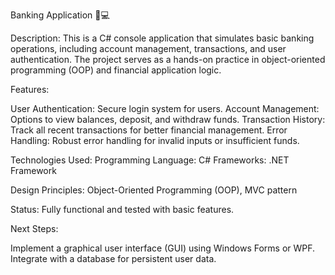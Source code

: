 Banking Application 🏦💻

Description:
This is a C# console application that simulates basic banking operations, including account management, transactions, and user authentication. The project serves as a hands-on practice in object-oriented programming (OOP) and financial application logic.

Features:

User Authentication: Secure login system for users.
Account Management: Options to view balances, deposit, and withdraw funds.
Transaction History: Track all recent transactions for better financial management.
Error Handling: Robust error handling for invalid inputs or insufficient funds.

Technologies Used:
Programming Language: C#
Frameworks: .NET Framework

Design Principles: 
Object-Oriented Programming (OOP), MVC pattern

Status:
Fully functional and tested with basic features.

Next Steps:

Implement a graphical user interface (GUI) using Windows Forms or WPF.
Integrate with a database for persistent user data.


